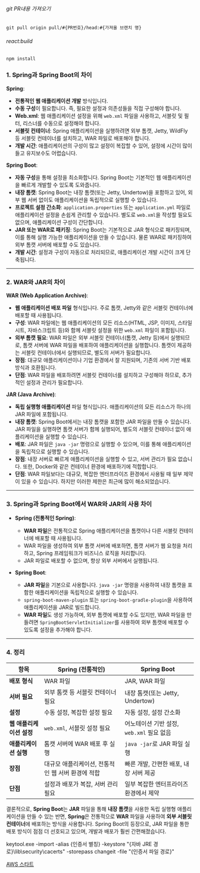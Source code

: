 ###### git PR내용 가져오기
```
git pull origin pull/#{PR번호}/head:#{가져올 브랜치 명}
```
###### react:build
```
npm install
```
### 1. **Spring과 Spring Boot의 차이**

**Spring**:

- **전통적인 웹 애플리케이션 개발** 방식입니다.
- **수동 구성**이 필요합니다. 즉, 필요한 설정과 의존성들을 직접 구성해야 합니다.
- **Web.xml**: 웹 애플리케이션 설정을 위해 `web.xml` 파일을 사용하고, 서블릿 및 필터, 리스너를 수동으로 설정해야 합니다.
- **서블릿 컨테이너**: Spring 애플리케이션을 실행하려면 외부 톰캣, Jetty, WildFly 등 서블릿 컨테이너를 설치하고, WAR 파일로 배포해야 합니다.
- **개발 시간**: 애플리케이션의 구성이 많고 설정이 복잡할 수 있어, 설정에 시간이 많이 들고 유지보수도 어렵습니다.

**Spring Boot**:

- **자동 구성**을 통해 설정을 최소화합니다. Spring Boot는 기본적인 웹 애플리케이션을 빠르게 개발할 수 있도록 도와줍니다.
- **내장 톰캣**: Spring Boot는 내장 톰캣(또는 Jetty, Undertow)을 포함하고 있어, 외부 웹 서버 없이도 애플리케이션을 독립적으로 실행할 수 있습니다.
- **프로젝트 설정 간소화**: `application.properties` 또는 `application.yml` 파일로 애플리케이션 설정을 손쉽게 관리할 수 있습니다. 별도로 `web.xml`을 작성할 필요도 없으며, 애플리케이션 구성이 간단합니다.
- **JAR 또는 WAR로 패키징**: Spring Boot는 기본적으로 JAR 형식으로 패키징되며, 이를 통해 실행 가능한 애플리케이션을 만들 수 있습니다. 물론 WAR로 패키징하여 외부 톰캣 서버에 배포할 수도 있습니다.
- **개발 시간**: 설정과 구성이 자동으로 처리되므로, 애플리케이션 개발 시간이 크게 단축됩니다.

---

### 2. **WAR와 JAR의 차이**

**WAR (Web Application Archive)**:

- **웹 애플리케이션 배포 파일** 형식입니다. 주로 톰캣, Jetty와 같은 서블릿 컨테이너에 배포할 때 사용됩니다.
- **구성**: WAR 파일에는 웹 애플리케이션의 모든 리소스(HTML, JSP, 이미지, 스타일시트, 자바스크립트 등)와 함께 서블릿 설정을 위한 `web.xml` 파일이 포함됩니다.
- **외부 톰캣 필요**: WAR 파일은 외부 서블릿 컨테이너(톰캣, Jetty 등)에서 실행되므로, 톰캣 서버에 WAR 파일을 배포하여 애플리케이션을 실행합니다. 톰캣이 제공하는 서블릿 컨테이너에서 실행되므로, 별도의 서버가 필요합니다.
- **장점**: 대규모 애플리케이션이나 기업 환경에서 잘 지원되며, 기존의 서버 기반 배포 방식과 호환됩니다.
- **단점**: WAR 파일을 배포하려면 서블릿 컨테이너를 설치하고 구성해야 하므로, 추가적인 설정과 관리가 필요합니다.

**JAR (Java Archive)**:

- **독립 실행형 애플리케이션** 파일 형식입니다. 애플리케이션의 모든 리소스가 하나의 JAR 파일에 포함됩니다.
- **내장 톰캣**: Spring Boot에서는 내장 톰캣을 포함한 JAR 파일을 만들 수 있습니다. JAR 파일을 실행하면 톰캣 서버가 함께 실행되어, 별도의 서블릿 컨테이너 없이 애플리케이션을 실행할 수 있습니다.
- **배포**: JAR 파일은 `java -jar` 명령으로 실행할 수 있으며, 이를 통해 애플리케이션을 독립적으로 실행할 수 있습니다.
- **장점**: 내장 서버로 빠르게 애플리케이션을 실행할 수 있고, 서버 관리가 필요 없습니다. 또한, Docker와 같은 컨테이너 환경에 배포하기에 적합합니다.
- **단점**: WAR 파일보다는 대규모, 복잡한 엔터프라이즈 환경에서 사용될 때 일부 제약이 있을 수 있습니다. 하지만 이러한 제한은 최근에 많이 해소되었습니다.

---

### 3. **Spring과 Spring Boot에서 WAR와 JAR의 사용 차이**

- **Spring (전통적인 Spring)**:
    
    - **WAR 파일**은 전통적으로 Spring 애플리케이션을 톰캣이나 다른 서블릿 컨테이너에 배포할 때 사용됩니다.
    - WAR 파일을 생성하여 외부 톰캣 서버에 배포하면, 톰캣 서버가 웹 요청을 처리하고, Spring 프레임워크가 비즈니스 로직을 처리합니다.
    - JAR 파일로 배포할 수 없으며, 항상 외부 서버에서 실행됩니다.
- **Spring Boot**:
    
    - **JAR 파일**을 기본으로 사용합니다. `java -jar` 명령을 사용하여 내장 톰캣을 포함한 애플리케이션을 독립적으로 실행할 수 있습니다.
    - `spring-boot-maven-plugin` 또는 `spring-boot-gradle-plugin`을 사용하여 애플리케이션을 JAR로 빌드합니다.
    - **WAR 파일**도 생성 가능하며, 외부 톰캣에 배포할 수도 있지만, WAR 파일을 만들려면 `SpringBootServletInitializer`를 사용하여 외부 톰캣에 배포할 수 있도록 설정을 추가해야 합니다.

---

### 4. **정리**

|항목|Spring (전통적인)|Spring Boot|
|---|---|---|
|**배포 형식**|WAR 파일|JAR, WAR 파일|
|**서버 필요**|외부 톰캣 등 서블릿 컨테이너 필요|내장 톰캣(또는 Jetty, Undertow)|
|**설정**|수동 설정, 복잡한 설정 필요|자동 설정, 설정 간소화|
|**웹 애플리케이션 설정**|`web.xml`, 서블릿 설정 필요|어노테이션 기반 설정, `web.xml` 필요 없음|
|**애플리케이션 실행**|톰캣 서버에 WAR 배포 후 실행|`java -jar`로 JAR 파일 실행|
|**장점**|대규모 애플리케이션, 전통적인 웹 서버 환경에 적합|빠른 개발, 간편한 배포, 내장 서버 제공|
|**단점**|설정과 배포가 복잡, 서버 관리 필요|일부 복잡한 엔터프라이즈 환경에서 제약|

결론적으로, **Spring Boot**는 **JAR** 파일을 통해 **내장 톰캣**을 사용한 독립 실행형 애플리케이션을 만들 수 있는 반면, **Spring**은 전통적으로 **WAR** 파일을 사용하여 **외부 서블릿 컨테이너**에 배포하는 방식을 사용합니다. Spring Boot의 등장으로, JAR 파일을 통한 배포 방식이 점점 더 선호되고 있으며, 개발과 배포가 훨씬 간편해졌습니다.


keytool.exe -import -alias {인증서 별칭} -keystore "{자바 JRE 경로}\lib\security\cacerts" -storepass changeit -file "{인증서 파일 경로}"


[AWS 스타트](https://tech.cloud.nongshim.co.kr/Post/page/8/)